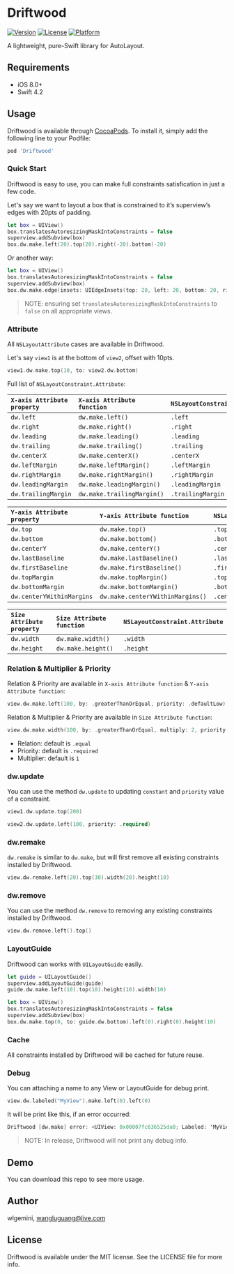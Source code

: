 # Driftwood

[![Version](https://img.shields.io/cocoapods/v/Driftwood.svg?style=flat)](https://cocoapods.org/pods/Driftwood)
[![License](https://img.shields.io/cocoapods/l/Driftwood.svg?style=flat)](https://cocoapods.org/pods/Driftwood)
[![Platform](https://img.shields.io/cocoapods/p/Driftwood.svg?style=flat)](https://cocoapods.org/pods/Driftwood)

A lightweight, pure-Swift library for AutoLayout.

## Requirements

- iOS 8.0+
- Swift 4.2

## Usage

Driftwood is available through [CocoaPods](https://cocoapods.org). To install it, simply add the following line to your Podfile:

```ruby
pod 'Driftwood'
```

### Quick Start

Driftwood is easy to use, you can make full constraints satisfication in just a few code.

Let's say we want to layout a box that is constrained to it’s superview’s edges with 20pts of padding.

```swift
let box = UIView()
box.translatesAutoresizingMaskIntoConstraints = false
superview.addSubview(box)
box.dw.make.left(20).top(20).right(-20).bottom(-20)
```
Or another way:

```swift
let box = UIView()
box.translatesAutoresizingMaskIntoConstraints = false
superview.addSubview(box)
box.dw.make.edge(insets: UIEdgeInsets(top: 20, left: 20, bottom: 20, right: 20))
```

>   NOTE: ensuring set `translatesAutoresizingMaskIntoConstraints` to `false` on all appropriate views.

### Attribute

All `NSLayoutAttribute` cases are available in Driftwood.

Let's say `view1` is at the bottom of `view2`, offset with 10pts.

```swift
view1.dw.make.top(10, to: view2.dw.bottom)
```

Full list of `NSLayoutConstraint.Attribute`:

| `X-axis Attribute property` | `X-axis Attribute function`      | `NSLayoutConstraint.Attribute` |
| :-------------------------- | :------------------------------- | :----------------------------- |
| `dw.left`                   | `dw.make.left()`                 | `.left`                        |
| `dw.right`                  | `dw.make.right()`                | `.right`                       |
| `dw.leading`                | `dw.make.leading()`              | `.leading`                     |
| `dw.trailing`               | `dw.make.trailing()`             | `.trailing`                    |
| `dw.centerX`                | `dw.make.centerX()`              | `.centerX`                     |
| `dw.leftMargin`             | `dw.make.leftMargin()`           | `.leftMargin`                  |
| `dw.rightMargin`            | `dw.make.rightMargin()`          | `.rightMargin`                 |
| `dw.leadingMargin`          | `dw.make.leadingMargin()`        | `.leadingMargin`               |
| `dw.trailingMargin`         | `dw.make.trailingMargin()`       | `.trailingMargin`              |

| `Y-axis Attribute property` | `Y-axis Attribute function`      | `NSLayoutConstraint.Attribute` |
| :-------------------------- | :------------------------------- | :----------------------------- |
| `dw.top`                    | `dw.make.top()`                  | `.top`                         |
| `dw.bottom`                 | `dw.make.bottom()`               | `.bottom`                      |
| `dw.centerY`                | `dw.make.centerY()`              | `.centerY`                     |
| `dw.lastBaseline`           | `dw.make.lastBaseline()`         | `.lastBaseline`                |
| `dw.firstBaseline`          | `dw.make.firstBaseline()`        | `.firstBaseline`               |
| `dw.topMargin`              | `dw.make.topMargin()`            | `.topMargin`                   |
| `dw.bottomMargin`           | `dw.make.bottomMargin()`         | `.bottomMargin`                |
| `dw.centerYWithinMargins`   | `dw.make.centerYWithinMargins()` | `.centerYWithinMargins`        |

| `Size Attribute property`   | `Size Attribute function`        | `NSLayoutConstraint.Attribute` |
| :-------------------------- | :------------------------------- | :----------------------------- |
| `dw.width`                  | `dw.make.width()`                | `.width`                       |
| `dw.height`                 | `dw.make.height()`               | `.height`                      |

### Relation & Multiplier & Priority

Relation & Priority are available in `X-axis Attribute function` & `Y-axis Attribute function`:

```swift
view.dw.make.left(100, by: .greaterThanOrEqual, priority: .defaultLow)
```

Relation & Multiplier & Priority are available in `Size Attribute function`:

```swift
view.dw.make.width(100, by: .greaterThanOrEqual, multiply: 2, priority: .required)
```

-   Relation: default is `.equal`
-   Priority: default is `.required`
-   Multiplier: default is `1`

### dw.update

You can use the method `dw.update` to updating `constant` and `priority` value of a constraint.
```swift
view1.dw.update.top(200)

view2.dw.update.left(100, priority: .required)
```

### dw.remake

`dw.remake` is similar to `dw.make`, but will first remove all existing constraints installed by Driftwood.

```swift
view.dw.remake.left(20).top(30).width(20).height(10)
```

### dw.remove

You can use the method `dw.remove` to removing any existing constraints installed by Driftwood.
```swift
view.dw.remove.left().top()
```

### LayoutGuide

Driftwood can works with `UILayoutGuide` easily.
```swift 
let guide = UILayoutGuide()
superview.addLayoutGuide(guide)
guide.dw.make.left(10).top(10).height(10).width(10)

let box = UIView()
box.translatesAutoresizingMaskIntoConstraints = false
superview.addSubview(box)
box.dw.make.top(0, to: guide.dw.bottom).left(0).right(0).height(10)
```

### Cache

All constraints installed by Driftwood will be cached for future reuse.

### Debug

You can attaching a name to any View or LayoutGuide for debug print.

```swift
view.dw.labeled("MyView").make.left(0).left(0)
```

It will be print like this, if an error occurred:

```swift
Driftwood [dw.make] error: <UIView: 0x00007fc636525da0; Labeled: 'MyView'> already have 'left' constraint.
```

>   NOTE: In release, Driftwood will not print any debug info.

## Demo

You can download this repo to see more usage.

## Author

wlgemini, wangluguang@live.com

## License

Driftwood is available under the MIT license. See the LICENSE file for more info.
